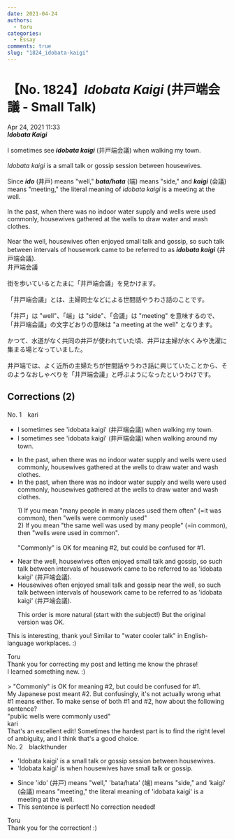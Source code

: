```yaml
---
date: 2021-04-24
authors:
  - toru
categories:
  - Essay
comments: true
slug: "1824_idobata-kaigi"
---
```


# 【No. 1824】<strong><em>Idobata Kaigi</em></strong> (井戸端会議 - Small Talk)
<div class="date">Apr 24, 2021 11:33</div>
<div id="post"><div id="body_show_ori">
<strong><em>Idobata Kaigi</em></strong><br/><br/>I sometimes see <strong><em>idobata kaigi</em></strong> (井戸端会議) when walking my town.<br/><br/><em>Idobata kaigi</em> is a small talk or gossip session between housewives.<br/><br/>Since <strong><em>ido</em></strong> (井戸) means "well," <strong><em>bata/hata</em></strong> (端) means "side," and <strong><em>kaigi</em></strong> (会議) means "meeting," the literal meaning of <em>idobata kaigi</em> is a meeting at the well.<br/><br/>In the past, when there was no indoor water supply and wells were used commonly, housewives gathered at the wells to draw water and wash clothes.<br/><br/>Near the well, housewives often enjoyed small talk and gossip, so such talk between intervals of housework came to be referred to as <strong><em>idobata kaigi</em></strong> (井戸端会議).
</div></div>

<!-- more -->

<div id="post_ja"><div id="body_show_mo">
井戸端会議<br/><br/>街を歩いているとたまに「井戸端会議」を見かけます。<br/><br/>「井戸端会議」とは、主婦同士などによる世間話やうわさ話のことです。<br/><br/>「井戸」は "well"、「端」は "side"、「会議」は "meeting" を意味するので、「井戸端会議」の文字どおりの意味は "a meeting at the well" となります。<br/><br/>かつて、水道がなく共同の井戸が使われていた頃、井戸は主婦が水くみや洗濯に集まる場となっていました。<br/><br/>井戸端では、よく近所の主婦たちが世間話やうわさ話に興じていたことから、そのようなおしゃべりを「井戸端会議」と呼ぶようになったというわけです。
</div></div>

## Corrections (2)
<div id="block"><div class="first_name"> No. 1　<span class="just_name">kari</span></div><div id="block2">
<ul class="correction_field">
<li class="incorrect">I sometimes see 'idobata kaigi' (井戸端会議) when walking my town.</li>
<li class="corrected correct">
I sometimes see 'idobata kaigi' (井戸端会議) when walking <span class="f_red">around</span> my town.
</li>
</ul>
<ul class="correction_field">
<li class="incorrect">In the past, when there was no indoor water supply and wells were used commonly, housewives gathered at the wells to draw water and wash clothes.</li>
<li class="corrected correct">
In the past, when there was no indoor water supply and wells were used <span class="f_blue">commonly</span>, housewives gathered at the wells to draw water and wash clothes.
<p class="correction_comment">1) If you mean "many people in many places used them often" (=it was common), then "wells were commonly used"<br/>2) If you mean "the same well was used by many people" (=in common), then "wells were used in common".<br/><br/>"Commonly" is OK for meaning #2, but could be confused for #1.</p>
</li>
</ul>
<ul class="correction_field">
<li class="incorrect">Near the well, housewives often enjoyed small talk and gossip, so such talk between intervals of housework came to be referred to as 'idobata kaigi' (井戸端会議).</li>
<li class="corrected correct">
<span class="f_red">H</span>ousewives often enjoyed small talk and gossip <span class="f_red">near the well</span>, so such talk between intervals of housework came to be referred to as 'idobata kaigi' (井戸端会議).
<p class="correction_comment">This order is more natural (start with the subject!) But the original version was OK.</p>
</li>
</ul>
<p class="comment_small">
 This is interesting, thank you! Similar to "water cooler talk" in English-language workplaces. :)
</p>

</div><div class="name"><span class="just_name">Toru</span><br>
Thank you for correcting my post and letting me know the phrase!<br/>I learned something new. :)<br/><br/>&gt; "Commonly" is OK for meaning #2, but could be confused for #1.<br/>My Japanese post meant #2. But confusingly, it's not actually wrong what #1 means either. To make sense of both #1 and #2, how about the following sentence?<br/>"public wells were commonly used"
</div>
<div class="name"><span class="just_name">kari</span><br>
That's an excellent edit! Sometimes the hardest part is to find the right level of ambiguity, and I think that's a good choice.
</div>
</div>
<div id="block"><div class="first_name"> No. 2　<span class="just_name">blackthunder</span></div><div id="block2">
<ul class="correction_field">
<li class="incorrect">'Idobata kaigi' is a small talk or gossip session between housewives.</li>
<li class="corrected correct">
'Idobata kaigi' is <span class="f_red">when housewives have </span>small talk or gossip.
</li>
</ul>
<ul class="correction_field">
<li class="incorrect">Since 'ido' (井戸) means "well," 'bata/hata' (端) means "side," and 'kaigi' (会議) means "meeting," the literal meaning of 'idobata kaigi' is a meeting at the well.</li>
<li class="corrected perfect">This sentence is perfect! No correction needed!</li>
</ul>
</div><div class="name"><span class="just_name">Toru</span><br>
Thank you for the correction! :)
</div>
</div>
